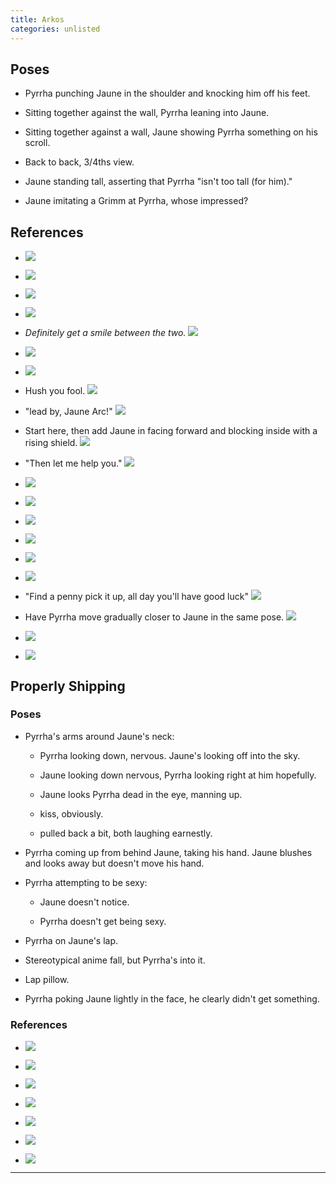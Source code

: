 ```yaml
---
title: Arkos
categories: unlisted
---
```



## Poses

* Pyrrha punching Jaune in the shoulder and knocking him off his feet. 

* Sitting together against the wall, Pyrrha leaning into Jaune. 

* Sitting together against a wall, Jaune showing Pyrrha something on his scroll. 

* Back to back, 3/4ths view. 

* Jaune standing tall, asserting that Pyrrha "isn't too tall (for him)."

* Jaune imitating a Grimm at Pyrrha, whose impressed?

## References

* ![](http://i.imgur.com/ZewPOJi.png)

* ![](http://i.imgur.com/3IFby9Z.png)

* ![](http://i.imgur.com/fh2oZfl.png)

* ![](http://i.imgur.com/hXENE6e.jpg)

* *Definitely get a smile between the two.* ![](http://i.imgur.com/yazw8HP.png)

* ![](http://i.imgur.com/nguTH1v.png)

* ![](http://i.imgur.com/oRzo5jr.png)

* Hush you fool. ![](http://i.imgur.com/zAdNzpU.png)

* "lead by, Jaune Arc!" ![](http://i.imgur.com/4Wl8E6H.png)

* Start here, then add Jaune in facing forward and blocking inside with a rising shield. ![](http://i.imgur.com/QbCEWBO.png)

* "Then let me help you." ![](http://i.imgur.com/pmxBmGG.png)

* ![](http://i.imgur.com/5ZUk1CP.png)

* ![](http://i.imgur.com/LoAGxry.png)

* ![](http://i.imgur.com/jHzbqAj.png)

* ![](http://i.imgur.com/qbcT227.png)

* ![](http://i.imgur.com/ZSlumce.png)

* ![](http://i.imgur.com/5Geui6S.png)

* "Find a penny pick it up, all day you'll have good luck" ![](http://i.imgur.com/nmdEpaW.png)

* Have Pyrrha move gradually closer to Jaune in the same pose. ![](http://i.imgur.com/7evfnpa.png)

* ![](http://i.imgur.com/ra3garO.jpg)

* ![](http://i.imgur.com/Rgu20Dk.png)

## Properly Shipping

### Poses

* Pyrrha's arms around Jaune's neck:
  
  * Pyrrha looking down, nervous. Jaune's looking off into the sky.

  * Jaune looking down nervous, Pyrrha looking right at him hopefully.

  * Jaune looks Pyrrha dead in the eye, manning up. 

  * kiss, obviously.

  * pulled back a bit, both laughing earnestly. 

* Pyrrha coming up from behind Jaune, taking his hand. Jaune blushes and looks away but doesn't move his hand. 

* Pyrrha attempting to be sexy:
  
  * Jaune doesn't notice.

  * Pyrrha doesn't get being sexy. 

* Pyrrha on Jaune's lap. 

* Stereotypical anime fall, but Pyrrha's into it. 

* Lap pillow. 

* Pyrrha poking Jaune lightly in the face, he clearly didn't get something. 

### References

* ![](https://i.imgur.com/07G2y7K.png)

* ![](https://i.imgur.com/iL6rjNd.png)

* ![](https://i.imgur.com/5s8hpLB.png)

* ![](http://i.imgur.com/PqzYaa4.png)

* ![](http://i.imgur.com/4m76zfm.png)

* ![](http://i.imgur.com/fbJZWaR.png)

* ![](http://i.imgur.com/sqm2sik.png)

---

